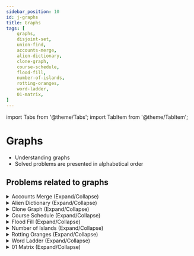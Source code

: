 ```yaml
---
sidebar_position: 10
id: j-graphs
title: Graphs 
tags: [
    graphs,
    disjoint-set,
    union-find,
    accounts-merge,
    alien-dictionary,
    clone-graph,
    course-schedule,
    flood-fill,
    number-of-islands,
    rotting-oranges,
    word-ladder,
    01-matrix,
]
---
```


import Tabs from '@theme/Tabs';
import TabItem from '@theme/TabItem';

# Graphs 

- Understanding graphs 
- Solved problems are presented in alphabetical order

## Problems related to graphs 

<details> 
<summary> Accounts Merge (Expand/Collapse) </summary> 

### [↗ See LeetCode Problem #721](https://leetcode.com/problems/accounts-merge/)

### 🏷 disjoint-set

### 🏷 union-find

<Tabs>
<TabItem value="java" label="Java">

```java showLineNumbers
public class Solution {
    public static void main(String[] args) {
        System.out.println("Hello, world!");
    }
}
```

</TabItem>
</Tabs>

</details>

<details> 
<summary> Alien Dictionary (Expand/Collapse) </summary> 

### [↗ See LeetCode Problem #269](https://leetcode.com/problems/alien-dictionary/)

<Tabs>
<TabItem value="java" label="Java">

```java showLineNumbers
public class Solution {
    public static void main(String[] args) {
        System.out.println("Hello, world!");
    }
}
```

</TabItem>
</Tabs>

</details>

<details> 
<summary> Clone Graph (Expand/Collapse) </summary> 

### [↗ See LeetCode Problem #133](https://leetcode.com/problems/clone-graph/)

<Tabs>
<TabItem value="java" label="Java">

```java showLineNumbers
public class Solution {
    public static void main(String[] args) {
        System.out.println("Hello, world!");
    }
}
```

</TabItem>
</Tabs>

</details>

<details> 
<summary> Course Schedule (Expand/Collapse) </summary> 

### [↗ See LeetCode Problem #207](https://leetcode.com/problems/course-schedule/)

<Tabs>
<TabItem value="java" label="Java">

```java showLineNumbers
public class Solution {
    public static void main(String[] args) {
        System.out.println("Hello, world!");
    }
}
```

</TabItem>
</Tabs>

</details>

<details> 
<summary> Flood Fill (Expand/Collapse) </summary>  
    
### [↗ See LeetCode Problem #733](https://leetcode.com/problems/flood-fill/)

<Tabs>
<TabItem value="java" label="Java">

```java showLineNumbers
public class Solution {
    public static void main(String[] args) {
        System.out.println("Hello, world!");
    }
}
```

</TabItem>
</Tabs>

</details>

<details> 
<summary> Number of Islands (Expand/Collapse) </summary>  

### [↗ See LeetCode Problem #200](https://leetcode.com/problems/number-of-islands/)

<Tabs>
<TabItem value="java" label="Java">

```java showLineNumbers
public class Solution {
    public static void main(String[] args) {
        System.out.println("Hello, world!");
    }
}
```

</TabItem>
</Tabs>

</details>

<details> 
<summary> Rotting Oranges (Expand/Collapse) </summary> 

### [↗ See LeetCode Problem #994](https://leetcode.com/problems/rotting-oranges/)

<Tabs>
<TabItem value="java" label="Java">

```java showLineNumbers
public class Solution {
    public static void main(String[] args) {
        System.out.println("Hello, world!");
    }
}
```

</TabItem>
</Tabs>

</details>

<details> 
<summary> Word Ladder (Expand/Collapse) </summary> 

### [↗ Word Ladder](./e-hash-set.md)

</details>

<details> 
<summary> 01 Matrix (Expand/Collapse) </summary> 

### [↗ See LeetCode Problem #542](https://leetcode.com/problems/01-matrix/)

<Tabs>
<TabItem value="java" label="Java">

```java showLineNumbers
public class Solution {
    public static void main(String[] args) {
        System.out.println("Hello, world!");
    }
}
```

</TabItem>
</Tabs>

</details>